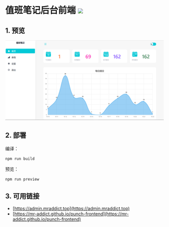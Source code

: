 <h1>值班笔记后台前端 <img src="https://github.com/MR-Addict/punch-frontend/actions/workflows/docker.yml/badge.svg?branch=main"/></h1>

## 1. 预览

![preview](images/preview.png)

## 2. 部署

编译：

```bash
npm run build
```

预览：

```bash
npm run preview
```

## 3. 可用链接

- [https://admin.mraddict.top](https://admin.mraddict.top)
- [https://mr-addict.github.io/punch-frontend](https://mr-addict.github.io/punch-frontend)
